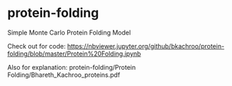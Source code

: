# protein-folding
Simple Monte Carlo Protein Folding Model

Check out for code: https://nbviewer.jupyter.org/github/bkachroo/protein-folding/blob/master/Protein%20Folding.ipynb

Also for explanation: protein-folding/Protein Folding/Bhareth_Kachroo_proteins.pdf
